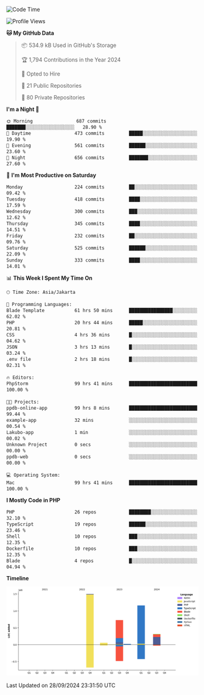 <!--START_SECTION:waka-->
![Code Time](http://img.shields.io/badge/Code%20Time-1%2C469%20hrs%2032%20mins-blue)

![Profile Views](http://img.shields.io/badge/Profile%20Views-0-blue)

**🐱 My GitHub Data** 

> 📦 534.9 kB Used in GitHub's Storage 
 > 
> 🏆 1,794 Contributions in the Year 2024
 > 
> 💼 Opted to Hire
 > 
> 📜 21 Public Repositories 
 > 
> 🔑 80 Private Repositories 
 > 
**I'm a Night 🦉** 

```text
🌞 Morning                687 commits         ███████░░░░░░░░░░░░░░░░░░   28.90 % 
🌆 Daytime                473 commits         █████░░░░░░░░░░░░░░░░░░░░   19.90 % 
🌃 Evening                561 commits         ██████░░░░░░░░░░░░░░░░░░░   23.60 % 
🌙 Night                  656 commits         ███████░░░░░░░░░░░░░░░░░░   27.60 % 
```
📅 **I'm Most Productive on Saturday** 

```text
Monday                   224 commits         ██░░░░░░░░░░░░░░░░░░░░░░░   09.42 % 
Tuesday                  418 commits         ████░░░░░░░░░░░░░░░░░░░░░   17.59 % 
Wednesday                300 commits         ███░░░░░░░░░░░░░░░░░░░░░░   12.62 % 
Thursday                 345 commits         ████░░░░░░░░░░░░░░░░░░░░░   14.51 % 
Friday                   232 commits         ██░░░░░░░░░░░░░░░░░░░░░░░   09.76 % 
Saturday                 525 commits         ██████░░░░░░░░░░░░░░░░░░░   22.09 % 
Sunday                   333 commits         ████░░░░░░░░░░░░░░░░░░░░░   14.01 % 
```


📊 **This Week I Spent My Time On** 

```text
🕑︎ Time Zone: Asia/Jakarta

💬 Programming Languages: 
Blade Template           61 hrs 50 mins      ████████████████░░░░░░░░░   62.02 % 
PHP                      20 hrs 44 mins      █████░░░░░░░░░░░░░░░░░░░░   20.81 % 
CSS                      4 hrs 36 mins       █░░░░░░░░░░░░░░░░░░░░░░░░   04.62 % 
JSON                     3 hrs 13 mins       █░░░░░░░░░░░░░░░░░░░░░░░░   03.24 % 
.env file                2 hrs 18 mins       █░░░░░░░░░░░░░░░░░░░░░░░░   02.31 % 

🔥 Editors: 
PhpStorm                 99 hrs 41 mins      █████████████████████████   100.00 % 

🐱‍💻 Projects: 
ppdb-online-app          99 hrs 8 mins       █████████████████████████   99.44 % 
example-app              32 mins             ░░░░░░░░░░░░░░░░░░░░░░░░░   00.54 % 
Lakubo-app               1 min               ░░░░░░░░░░░░░░░░░░░░░░░░░   00.02 % 
Unknown Project          0 secs              ░░░░░░░░░░░░░░░░░░░░░░░░░   00.00 % 
ppdb-web                 0 secs              ░░░░░░░░░░░░░░░░░░░░░░░░░   00.00 % 

💻 Operating System: 
Mac                      99 hrs 41 mins      █████████████████████████   100.00 % 
```

**I Mostly Code in PHP** 

```text
PHP                      26 repos            ████████░░░░░░░░░░░░░░░░░   32.10 % 
TypeScript               19 repos            ██████░░░░░░░░░░░░░░░░░░░   23.46 % 
Shell                    10 repos            ███░░░░░░░░░░░░░░░░░░░░░░   12.35 % 
Dockerfile               10 repos            ███░░░░░░░░░░░░░░░░░░░░░░   12.35 % 
Blade                    4 repos             █░░░░░░░░░░░░░░░░░░░░░░░░   04.94 % 
```



**Timeline**

![Lines of Code chart](https://raw.githubusercontent.com/xfathurrahman/xfathurrahman/main/assets/bar_graph.png)


 Last Updated on 28/09/2024 23:31:50 UTC
<!--END_SECTION:waka-->
